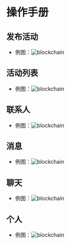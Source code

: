 # 操作手册
## 发布活动
 * 例图：![blockchain](garden-manual/publish.png)
## 活动列表
 * 例图：![blockchain](garden-manual/garden.png)
## 联系人
 * 例图：![blockchain](garden-manual/concat.png)
## 消息 
 * 例图：![blockchain](garden-manual/message.png)
## 聊天
 * 例图：![blockchain](garden-manual/chat.png)
## 个人
 * 例图：![blockchain](garden-manual/me.png)

